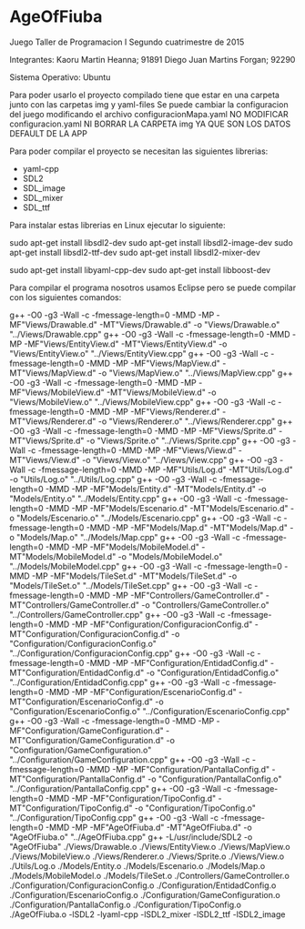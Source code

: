 # AgeOfFiuba

Juego Taller de Programacion I
Segundo cuatrimestre de 2015 

Integrantes:
Kaoru Martin Heanna; 91891
Diego Juan Martins Forgan; 92290



Sistema Operativo: Ubuntu

Para poder usarlo el proyecto compilado tiene que estar en una carpeta junto con las carpetas img y yaml-files
Se puede cambiar la configuracion del juego modificando el archivo configuracionMapa.yaml
NO MODIFICAR configuracion.yaml NI BORRAR LA CARPETA img YA QUE SON LOS DATOS DEFAULT DE LA APP

Para poder compilar el proyecto se necesitan las siguientes librerias:

- yaml-cpp
- SDL2
- SDL_image
- SDL_mixer
- SDL_ttf

Para instalar estas librerias en Linux ejecutar lo siguiente:

sudo apt-get install libsdl2-dev
sudo apt-get install libsdl2-image-dev
sudo apt-get install libsdl2-ttf-dev
sudo apt-get install libsdl2-mixer-dev

sudo apt-get install libyaml-cpp-dev
sudo apt-get install libboost-dev

Para compilar el programa nosotros usamos Eclipse pero se puede compilar con los siguientes comandos:

g++ -O0 -g3 -Wall -c -fmessage-length=0 -MMD -MP -MF"Views/Drawable.d" -MT"Views/Drawable.d" -o "Views/Drawable.o" "../Views/Drawable.cpp"
g++ -O0 -g3 -Wall -c -fmessage-length=0 -MMD -MP -MF"Views/EntityView.d" -MT"Views/EntityView.d" -o "Views/EntityView.o" "../Views/EntityView.cpp"
g++ -O0 -g3 -Wall -c -fmessage-length=0 -MMD -MP -MF"Views/MapView.d" -MT"Views/MapView.d" -o "Views/MapView.o" "../Views/MapView.cpp"
g++ -O0 -g3 -Wall -c -fmessage-length=0 -MMD -MP -MF"Views/MobileView.d" -MT"Views/MobileView.d" -o "Views/MobileView.o" "../Views/MobileView.cpp"
g++ -O0 -g3 -Wall -c -fmessage-length=0 -MMD -MP -MF"Views/Renderer.d" -MT"Views/Renderer.d" -o "Views/Renderer.o" "../Views/Renderer.cpp"
g++ -O0 -g3 -Wall -c -fmessage-length=0 -MMD -MP -MF"Views/Sprite.d" -MT"Views/Sprite.d" -o "Views/Sprite.o" "../Views/Sprite.cpp"
g++ -O0 -g3 -Wall -c -fmessage-length=0 -MMD -MP -MF"Views/View.d" -MT"Views/View.d" -o "Views/View.o" "../Views/View.cpp"
g++ -O0 -g3 -Wall -c -fmessage-length=0 -MMD -MP -MF"Utils/Log.d" -MT"Utils/Log.d" -o "Utils/Log.o" "../Utils/Log.cpp"
g++ -O0 -g3 -Wall -c -fmessage-length=0 -MMD -MP -MF"Models/Entity.d" -MT"Models/Entity.d" -o "Models/Entity.o" "../Models/Entity.cpp"
g++ -O0 -g3 -Wall -c -fmessage-length=0 -MMD -MP -MF"Models/Escenario.d" -MT"Models/Escenario.d" -o "Models/Escenario.o" "../Models/Escenario.cpp"
g++ -O0 -g3 -Wall -c -fmessage-length=0 -MMD -MP -MF"Models/Map.d" -MT"Models/Map.d" -o "Models/Map.o" "../Models/Map.cpp"
g++ -O0 -g3 -Wall -c -fmessage-length=0 -MMD -MP -MF"Models/MobileModel.d" -MT"Models/MobileModel.d" -o "Models/MobileModel.o" "../Models/MobileModel.cpp"
g++ -O0 -g3 -Wall -c -fmessage-length=0 -MMD -MP -MF"Models/TileSet.d" -MT"Models/TileSet.d" -o "Models/TileSet.o" "../Models/TileSet.cpp"
g++ -O0 -g3 -Wall -c -fmessage-length=0 -MMD -MP -MF"Controllers/GameController.d" -MT"Controllers/GameController.d" -o "Controllers/GameController.o" "../Controllers/GameController.cpp"
g++ -O0 -g3 -Wall -c -fmessage-length=0 -MMD -MP -MF"Configuration/ConfiguracionConfig.d" -MT"Configuration/ConfiguracionConfig.d" -o "Configuration/ConfiguracionConfig.o" "../Configuration/ConfiguracionConfig.cpp"
g++ -O0 -g3 -Wall -c -fmessage-length=0 -MMD -MP -MF"Configuration/EntidadConfig.d" -MT"Configuration/EntidadConfig.d" -o "Configuration/EntidadConfig.o" "../Configuration/EntidadConfig.cpp"
g++ -O0 -g3 -Wall -c -fmessage-length=0 -MMD -MP -MF"Configuration/EscenarioConfig.d" -MT"Configuration/EscenarioConfig.d" -o "Configuration/EscenarioConfig.o" "../Configuration/EscenarioConfig.cpp"
g++ -O0 -g3 -Wall -c -fmessage-length=0 -MMD -MP -MF"Configuration/GameConfiguration.d" -MT"Configuration/GameConfiguration.d" -o "Configuration/GameConfiguration.o" "../Configuration/GameConfiguration.cpp"
g++ -O0 -g3 -Wall -c -fmessage-length=0 -MMD -MP -MF"Configuration/PantallaConfig.d" -MT"Configuration/PantallaConfig.d" -o "Configuration/PantallaConfig.o" "../Configuration/PantallaConfig.cpp"
g++ -O0 -g3 -Wall -c -fmessage-length=0 -MMD -MP -MF"Configuration/TipoConfig.d" -MT"Configuration/TipoConfig.d" -o "Configuration/TipoConfig.o" "../Configuration/TipoConfig.cpp"
g++ -O0 -g3 -Wall -c -fmessage-length=0 -MMD -MP -MF"AgeOfFiuba.d" -MT"AgeOfFiuba.d" -o "AgeOfFiuba.o" "../AgeOfFiuba.cpp"
g++ -L/usr/include/SDL2 -o "AgeOfFiuba"  ./Views/Drawable.o ./Views/EntityView.o ./Views/MapView.o ./Views/MobileView.o ./Views/Renderer.o ./Views/Sprite.o ./Views/View.o  ./Utils/Log.o  ./Models/Entity.o ./Models/Escenario.o ./Models/Map.o ./Models/MobileModel.o ./Models/TileSet.o  ./Controllers/GameController.o  ./Configuration/ConfiguracionConfig.o ./Configuration/EntidadConfig.o ./Configuration/EscenarioConfig.o ./Configuration/GameConfiguration.o ./Configuration/PantallaConfig.o ./Configuration/TipoConfig.o  ./AgeOfFiuba.o   -lSDL2 -lyaml-cpp -lSDL2_mixer -lSDL2_ttf -lSDL2_image